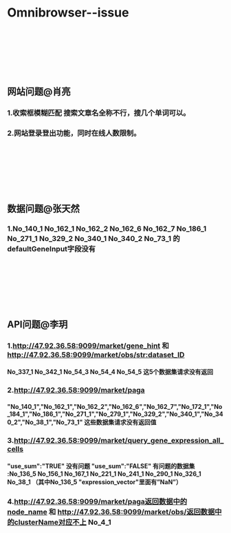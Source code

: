 # Omnibrowser--issue

<br><br><br><br><br><br>

## 网站问题@肖亮
### 1.收索框模糊匹配 搜索文章名全称不行，搜几个单词可以。
### 2.网站登录登出功能，同时在线人数限制。

<br><br><br><br><br><br>

## 数据问题@张天然
### 1.No_140_1 No_162_1 No_162_2 No_162_6 No_162_7 No_186_1 No_271_1 No_329_2 No_340_1 No_340_2 No_73_1 的defaultGeneInput字段没有
<br><br><br><br><br><br>

## API问题@李玥
### 1.http://47.92.36.58:9099/market/gene_hint 和 http://47.92.36.58:9099/market/obs/<str:dataset_ID>
#### No_337_1  No_342_1   No_54_3   No_54_4  No_54_5  这5个数据集请求没有返回
### 2.http://47.92.36.58:9099/market/paga
#### "No_140_1","No_162_1","No_162_2","No_162_6","No_162_7","No_172_1","No_184_1","No_186_1","No_271_1","No_279_1","No_329_2","No_340_1","No_340_2","No_38_1","No_73_1" 这些数据集请求没有返回值
### 3.http://47.92.36.58:9099/market/query_gene_expression_all_cells
#### "use_sum":"TRUE"  没有问题  "use_sum":"FALSE" 有问题的数据集 :No_136_5 No_156_1 No_167_1 No_221_1  No_241_1  No_290_1 No_326_1 No_38_1 （其中No_136_5  "expression_vector"里面有”NaN”）
### 4.http://47.92.36.58:9099/market/paga返回数据中的node_name 和 http://47.92.36.58:9099/market/obs/返回数据中的clusterName对应不上 No_4_1

